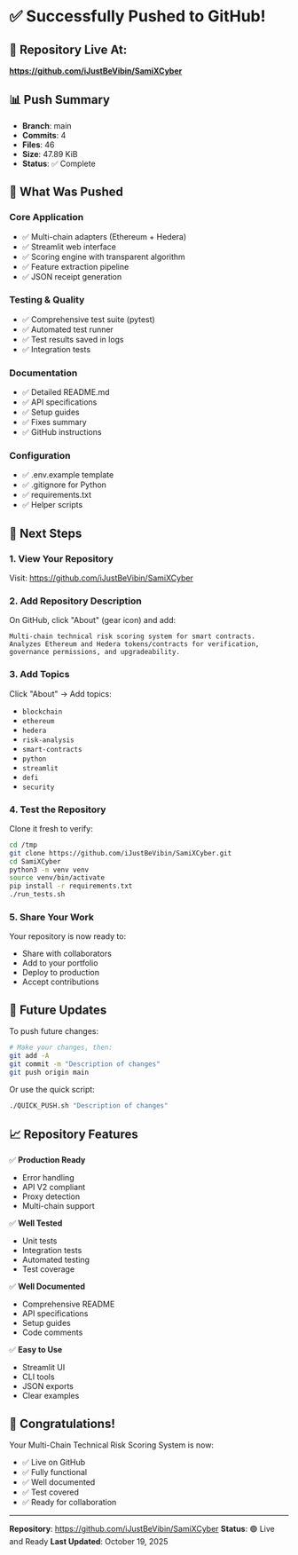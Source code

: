 # ✅ Successfully Pushed to GitHub!

## 🎉 Repository Live At:
**https://github.com/iJustBeVibin/SamiXCyber**

## 📊 Push Summary

- **Branch**: main
- **Commits**: 4
- **Files**: 46
- **Size**: 47.89 KiB
- **Status**: ✅ Complete

## 🚀 What Was Pushed

### Core Application
- ✅ Multi-chain adapters (Ethereum + Hedera)
- ✅ Streamlit web interface
- ✅ Scoring engine with transparent algorithm
- ✅ Feature extraction pipeline
- ✅ JSON receipt generation

### Testing & Quality
- ✅ Comprehensive test suite (pytest)
- ✅ Automated test runner
- ✅ Test results saved in logs
- ✅ Integration tests

### Documentation
- ✅ Detailed README.md
- ✅ API specifications
- ✅ Setup guides
- ✅ Fixes summary
- ✅ GitHub instructions

### Configuration
- ✅ .env.example template
- ✅ .gitignore for Python
- ✅ requirements.txt
- ✅ Helper scripts

## 🎯 Next Steps

### 1. View Your Repository
Visit: https://github.com/iJustBeVibin/SamiXCyber

### 2. Add Repository Description
On GitHub, click "About" (gear icon) and add:
```
Multi-chain technical risk scoring system for smart contracts. 
Analyzes Ethereum and Hedera tokens/contracts for verification, 
governance permissions, and upgradeability.
```

### 3. Add Topics
Click "About" → Add topics:
- `blockchain`
- `ethereum`
- `hedera`
- `risk-analysis`
- `smart-contracts`
- `python`
- `streamlit`
- `defi`
- `security`

### 4. Test the Repository
Clone it fresh to verify:
```bash
cd /tmp
git clone https://github.com/iJustBeVibin/SamiXCyber.git
cd SamiXCyber
python3 -m venv venv
source venv/bin/activate
pip install -r requirements.txt
./run_tests.sh
```

### 5. Share Your Work
Your repository is now ready to:
- Share with collaborators
- Add to your portfolio
- Deploy to production
- Accept contributions

## 🔄 Future Updates

To push future changes:

```bash
# Make your changes, then:
git add -A
git commit -m "Description of changes"
git push origin main
```

Or use the quick script:
```bash
./QUICK_PUSH.sh "Description of changes"
```

## 📈 Repository Features

✅ **Production Ready**
- Error handling
- API V2 compliant
- Proxy detection
- Multi-chain support

✅ **Well Tested**
- Unit tests
- Integration tests
- Automated testing
- Test coverage

✅ **Well Documented**
- Comprehensive README
- API specifications
- Setup guides
- Code comments

✅ **Easy to Use**
- Streamlit UI
- CLI tools
- JSON exports
- Clear examples

## 🎊 Congratulations!

Your Multi-Chain Technical Risk Scoring System is now:
- ✅ Live on GitHub
- ✅ Fully functional
- ✅ Well documented
- ✅ Test covered
- ✅ Ready for collaboration

---

**Repository**: https://github.com/iJustBeVibin/SamiXCyber
**Status**: 🟢 Live and Ready
**Last Updated**: October 19, 2025
